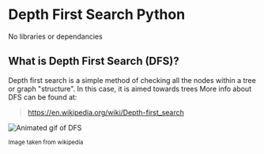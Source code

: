 # Depth First Search Python
No libraries or dependancies
## What is Depth First Search (DFS)?
Depth first search is a simple method of checking all the nodes within a tree or graph "structure". In this case, it is aimed towards trees
More info about DFS can be found at:
> https://en.wikipedia.org/wiki/Depth-first_search

![Animated gif of DFS](https://upload.wikimedia.org/wikipedia/commons/7/7f/Depth-First-Search.gif)

<sup>Image taken from wikipedia</sup>

